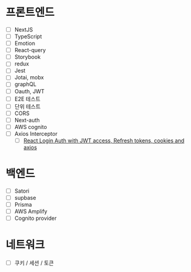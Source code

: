 # 프론트엔드
- [ ] NextJS
- [ ] TypeScript  
- [ ] Emotion
- [ ] React-query
- [ ] Storybook
- [ ] redux
- [ ] Jest
- [ ] Jotai, mobx
- [ ] graphQL
- [ ] Oauth, JWT
- [ ] E2E 테스트
- [ ] 단위 테스트
- [ ] CORS
- [ ] Next-auth
- [ ] AWS cognito
- [ ] Axios Interceptor
	- [ ] [React Login Auth with JWT access, Refresh tokens, cookies and axios](https://www.youtube.com/watch?v=nI8PYZNFtac)

# 백엔드
- [ ] Satori
- [ ] supbase
- [ ] Prisma
- [ ] AWS Amplify 
- [ ] Cognito provider
# 네트워크
- [ ] 쿠키 / 세션 / 토큰